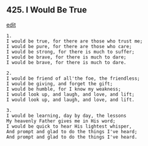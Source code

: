 
## 425.  I Would Be True
[edit](https://docs.google.com/document/d/1ZA58wdYa5oyjBrpjGUVLTq3JXbCAyVRi/edit?mode=html)



    1.
    I would be true, for there are those who trust me; 
    I would be pure, for there are those who care; 
    I would be strong, for there is much to suffer; 
    I would be brave, for there is much to dare; 
    I would be brave, for there is much to dare. 

    2.
    I would be friend of all'the foe, the friendless; 
    I would be giving, and forget the gift; 
    I would be humble, for I know my weakness; 
    I would look up, and laugh, and love, and lift; 
    I would look up, and laugh, and love, and lift. 

    3.
    I would be learning, day by day, the lessons 
    My heavenly Father gives me in His word; 
    I would be quick to hear His lightest whisper, 
    And prompt and glad to do the things I've heard; 
    And prompt and glad to do the things I've heard. 

